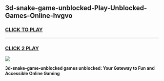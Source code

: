 
## 3d-snake-game-unblocked-Play-Unblocked-Games-Online-hvgvo
<h3>
<a href="https://premium76.site?title=3d-snake-game-unblocked&ref=25A">CLICK TO PLAY</a></h3>
<hr>

<h3>
<a href="https://premium76.site?title=3d-snake-game-unblocked&ref=25A">CLICK 2 PLAY</a>
  
</h3>

<a href="https://premium76.site?title=3d-snake-game-unblocked&ref=25A"><img src="https://clearcache.store/games.png"></a>


**3d-snake-game-unblocked games unblocked: Your Gateway to Fun and Accessible Online Gaming**
